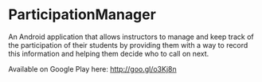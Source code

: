 ParticipationManager
====================

An Android application that allows instructors to manage and keep track of the participation of their students by providing them with a way to record this information and helping them decide who to call on next.

Available on Google Play here: http://goo.gl/o3Kj8n
